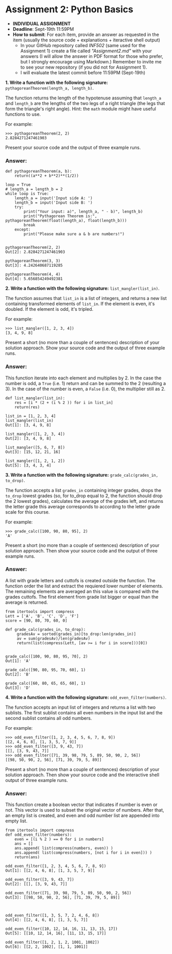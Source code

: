 # Assignment 2: Python Basics

* **INDIVIDUAL ASSIGNMENT**
* **Deadline**: Sept-19th 11:59PM
* **How to submit**: For each item, provide an answer as requested in the item (usually the source code + explanations + iteractive shell output)
  - In your GitHub repository called *INF502* (same used for the Assignment 1) create a file called *"Assignment2.md"* with your answers (I will allow the answer in PDF format for those who prefer, but I strongly encourage using Markdown.)
  Remember to invite me to see your new repository (if you did not for Assignment 1). 
  - I will evaluate the latest commit before 11:59PM (Sept-19th)

**1. Write a function with the following signature:** `pythagoreanTheorem(length_a, length_b)`.

The function returns the length of the hypotenuse assuming that `length_a` and `length_b` are the lengths of the two legs of a right triangle (the legs that form the triangle's right angle). Hint: the `math` module might have useful functions to use.

For example:
```
>>> pythagoreanTheorem(2, 2)
2.8284271247461903

```
Present your source code and the output of three example runs.

### Answer:

```
def pythagoreanTheorem(a, b):
    return((a**2 + b**2)**(1/2))
  
loop = True
# length_a = length_b = 2
while loop is True:
    length_a = input('Input side A: ')
    length_b = input('Input side B: ')
    try:
        print("Your input: a)", length_a, " - b)", length_b)
        print("Pythagorean Theorem is:", pythagoreanTheorem(float(length_a), float(length_b)))
        break
    except:
        print("Please make sure a & b are numbers!")
  

pythagoreanTheorem(2, 2)
Out[2]: 2.8284271247461903

pythagoreanTheorem(3, 3)
Out[3]: 4.242640687119285

pythagoreanTheorem(4, 4)
Out[4]: 5.656854249492381
```

**2. Write a function with the following signature:** `list_mangler(list_in)`.

The function assumes that `list_in` is a list of integers, and returns a new list containing transformed elements of `list_in`. If the element is even, it's doubled. If the element is odd, it's tripled.

For example:

```
>>> list_mangler([1, 2, 3, 4])
[3, 4, 9, 8]
```

Present a short (no more than a couple of sentences) description of your solution approach. Show your source code and the output of three example runs.


### Answer:
This function iterate into each element and multiplies by 2. In the case the number is odd, a `True` (i.e. 1) return and can be summed to the 2 (resulting  a 3). In the case of the number is even, a `False` (i.e. 0), the multiplier still as 2.
```
def list_mangler(list_in):
    res = [i * (2 + (i % 2 )) for i in list_in]
    return(res)

list_in = [1, 2, 3, 4]
list_mangler(list_in)
Out[1]: [3, 4, 9, 8]

list_mangler([1, 2, 3, 4])
Out[2]: [3, 4, 9, 8]

list_mangler([5, 6, 7, 8])
Out[3]: [15, 12, 21, 16]

list_mangler([1, 2, 1, 2])
Out[5]: [3, 4, 3, 4]

```


**3. Write a function with the following signature:** `grade_calc(grades_in, to_drop)`.

The function accepts a list `grades_in` containing integer grades, drops the `to_drop` lowest grades (so, for to_drop equal to 2, the function should drop the 2 lowest grades), calculates the average of the grades left, and returns the letter grade this average corresponds to according to the letter grade scale for this course.

For example:

```
>>> grade_calc([100, 90, 80, 95], 2)
'A'
```

Present a short (no more than a couple of sentences) description of your solution approach. Then show your source code and the output of three example runs.

### Answer:
A list with grade letters and cuttofs is created outside the function. The function order the list and extract the requiered lower number of elements. The remaining elements are averaged an this value is compared with the grades cuttofs. The first element from grade list bigger or equal than the average is returned.
```
from itertools import compress
Lett = ['A', 'B', 'C', 'D', 'F']
score = [90, 80, 70, 60, 0]

def grade_calc(grades_in, to_drop):
     gradesAv = sorted(grades_in)[to_drop:len(grades_in)]
     av = sum(gradesAv)/len(gradesAv)
     return(list(compress(Lett, [av >= i for i in score]))[0])
     

grade_calc([100, 90, 80, 95, 70], 2)
Out[1]: 'A'

grade_calc([90, 80, 95, 70, 60], 1)
Out[2]: 'B'

grade_calc([60, 80, 65, 65, 60], 1)
Out[3]: 'D'
```


**4. Write a function with the following signature:** `odd_even_filter(numbers)`.

The function accepts an input list of integers and returns a list with two sublists. The first sublist contains all even numbers in the input list and the second sublist contains all odd numbers.

For example:
```
>>> odd_even_filter([1, 2, 3, 4, 5, 6, 7, 8, 9])
[[2, 4, 6, 8], [1, 3, 5, 7, 9]]
>>> odd_even_filter([3, 9, 43, 7])
[[], [3, 9, 43, 7]]
>>> odd_even_filter([71, 39, 98, 79, 5, 89, 50, 90, 2, 56])
[[98, 50, 90, 2, 56], [71, 39, 79, 5, 89]]
```
Present a short (no more than a couple of sentences) description of your solution approach. Then show your source code and the interactive shell output of three example runs.

### Answer:
This function create a boolean vector that indicates if number is even or not. This vector is used to subset the original vector of numbers. After that, an empty list is created, and even and odd number list are appended into empty list.

```
from itertools import compress
def odd_even_filter(numbers):
    even = [(i % 2 ) == 0 for i in numbers]    
    ans = []
    ans.append( list(compress(numbers, even)) )
    ans.append( list(compress(numbers, [not i for i in even])) )
    return(ans)
    
odd_even_filter([1, 2, 3, 4, 5, 6, 7, 8, 9])
Out[1]: [[2, 4, 6, 8], [1, 3, 5, 7, 9]]

odd_even_filter([3, 9, 43, 7])
Out[2]: [[], [3, 9, 43, 7]]

odd_even_filter([71, 39, 98, 79, 5, 89, 50, 90, 2, 56])
Out[3]: [[98, 50, 90, 2, 56], [71, 39, 79, 5, 89]]



odd_even_filter([1, 3, 5, 7, 2, 4, 6, 8])
Out[4]: [[2, 4, 6, 8], [1, 3, 5, 7]]

odd_even_filter([10, 12, 14, 16, 11, 13, 15, 17])
Out[5]: [[10, 12, 14, 16], [11, 13, 15, 17]]

odd_even_filter([1, 2, 1, 2, 1001, 1002])
Out[6]: [[2, 2, 1002], [1, 1, 1001]]
```
